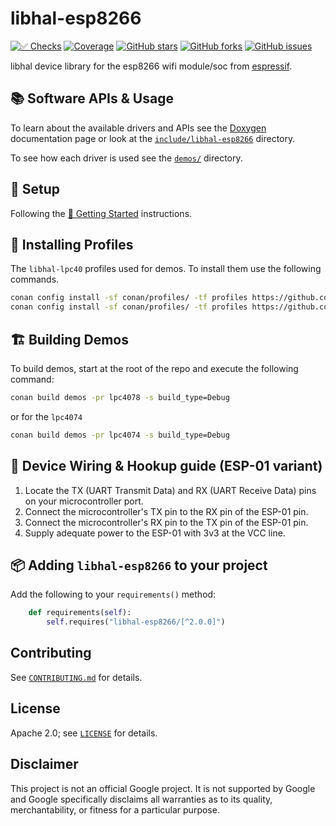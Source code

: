 # libhal-esp8266

[![✅ Checks](https://github.com/libhal/libhal-esp8266/actions/workflows/ci.yml/badge.svg)](https://github.com/libhal/libhal-esp8266/actions/workflows/ci.yml)
[![Coverage](https://libhal.github.io/libhal-esp8266/coverage/coverage.svg)](https://libhal.github.io/libhal-esp8266/coverage/)
[![GitHub stars](https://img.shields.io/github/stars/libhal/libhal-esp8266.svg)](https://github.com/libhal/libhal-esp8266/stargazers)
[![GitHub forks](https://img.shields.io/github/forks/libhal/libhal-esp8266.svg)](https://github.com/libhal/libhal-esp8266/network)
[![GitHub issues](https://img.shields.io/github/issues/libhal/libhal-esp8266.svg)](https://github.com/libhal/libhal-esp8266/issues)

libhal device library for the esp8266 wifi module/soc from
[espressif](https://www.espressif.com/en/products/socs/esp8266).

## 📚 Software APIs & Usage

To learn about the available drivers and APIs see the
[Doxygen](https://libhal.github.io/libhal-esp8266/api)
documentation page or look at the
[`include/libhal-esp8266`](https://github.com/libhal/libhal-esp8266/tree/main/include/libhal-esp8266)
directory.

To see how each driver is used see the
[`demos/`](https://github.com/libhal/libhal-esp8266/tree/main/demos) directory.

## 🧰 Setup

Following the
[🚀 Getting Started](https://libhal.github.io/2.1/getting_started/)
instructions.

## 📡 Installing Profiles

The `libhal-lpc40` profiles used for demos. To install them use the following
commands.

```bash
conan config install -sf conan/profiles/ -tf profiles https://github.com/libhal/libhal-armcortex.git
conan config install -sf conan/profiles/ -tf profiles https://github.com/libhal/libhal-lpc40.git
```

## 🏗️ Building Demos

To build demos, start at the root of the repo and execute the following command:

```bash
conan build demos -pr lpc4078 -s build_type=Debug
```

or for the `lpc4074`

```bash
conan build demos -pr lpc4074 -s build_type=Debug
```

## 🔌 Device Wiring & Hookup guide (ESP-01 variant)

1. Locate the TX (UART Transmit Data) and RX (UART Receive Data) pins on
   your microcontroller port.
2. Connect the microcontroller's TX pin to the RX pin of the ESP-01 pin.
3. Connect the microcontroller's RX pin to the TX pin of the ESP-01 pin.
4. Supply adequate power to the ESP-01 with 3v3 at the VCC line.

## 📦 Adding `libhal-esp8266` to your project

Add the following to your `requirements()` method:

```python
    def requirements(self):
        self.requires("libhal-esp8266/[^2.0.0]")
```

## Contributing

See [`CONTRIBUTING.md`](CONTRIBUTING.md) for details.

## License

Apache 2.0; see [`LICENSE`](LICENSE) for details.

## Disclaimer

This project is not an official Google project. It is not supported by
Google and Google specifically disclaims all warranties as to its quality,
merchantability, or fitness for a particular purpose.
